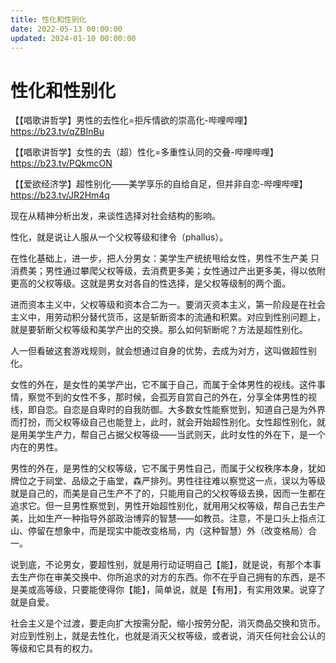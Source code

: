 ```yaml
---
title: 性化和性别化
date: 2022-05-13 00:00:00
updated: 2024-01-10 00:00:00
---
```


# 性化和性别化

【【唱歌讲哲学】男性的去性化=拒斥情欲的崇高化-哔哩哔哩】 https://b23.tv/qZBInBu

【【唱歌讲哲学】女性的去（超）性化=多重性认同的交叠-哔哩哔哩】 https://b23.tv/PQkmcON

【【爱欲经济学】超性别化——美学享乐的自给自足，但并非自恋-哔哩哔哩】 https://b23.tv/JR2Hm4q

现在从精神分析出发，来谈性选择对社会结构的影响。

性化，就是说让人服从一个父权等级和律令（phallus）。

在性化基础上，进一步，把人分男女：美学生产统统甩给女性，男性不生产美 只消费美；男性通过攀爬父权等级，去消费更多美；女性通过产出更多美，得以依附更高的父权等级。这就是男女对各自的性选择，是父权等级制的两个面。

进而资本主义中，父权等级和资本合二为一。要消灭资本主义，第一阶段是在社会主义中，用劳动积分替代货币，这是斩断资本的流通和积累。对应到性别问题上，就是要斩断父权等级和美学产出的交换。那么如何斩断呢？方法是超性别化。

人一但看破这套游戏规则，就会想通过自身的优势，去成为对方，这叫做超性别化。

女性的外在，是女性的美学产出，它不属于自己，而属于全体男性的视线。这件事情，察觉不到的女性不多，那时候，会孤芳自赏自己的外在，分享全体男性的视线，即自恋。自恋是自卑时的自我防御。大多数女性能察觉到，知道自己是为外界而打扮，而父权等级自己也能登上，此时，就会开始超性别化。女性超性别化，就是用美学生产力，帮自己占据父权等级——当武则天，此时女性的外在下，是一个内在的男性。

男性的外在，是男性的父权等级，它不属于男性自己，而属于父权秩序本身，犹如牌位之于祠堂、品级之于庙堂，森严排列。男性往往难以察觉这一点，误以为等级就是自己的，而美是自己生产不了的，只能用自己的父权等级去换，因而一生都在追求它。但一旦男性察觉到，男性开始超性别化，就用用父权等级，帮自己去生产美，比如生产一种指导外部政治博弈的智慧——如教员。注意，不是口头上指点江山、停留在想象中，而是现实中能改变格局，内（这种智慧）外（改变格局）合一。

说到底，不论男女，要超性别，就是用行动证明自己【能】，就是说，有那个本事去生产你在审美交换中、你所追求的对方的东西。你不在乎自己拥有的东西，是不是美或高等级，只要能使得你【能】，简单说，就是【有用】，有实用效果。说穿了就是自爱。

社会主义是个过渡，要走向扩大按需分配，缩小按劳分配，消灭商品交换和货币。对应到性别上，就是去性化，也就是消灭父权等级，或者说，消灭任何社会公认的等级和它具有的权力。
